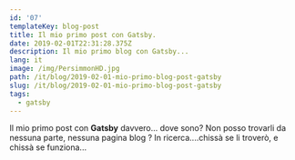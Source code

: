 ```yaml
---
id: '07'
templateKey: blog-post
title: Il mio primo post con Gatsby.
date: 2019-02-01T22:31:28.375Z
description: Il mio primo blog con Gatsby...
lang: it
image: /img/PersimmonHD.jpg
path: /it/blog/2019-02-01-mio-primo-blog-post-gatsby
slug: /it/blog/2019-02-01-mio-primo-blog-post-gatsby
tags:
  - gatsby
---
```

Il mio primo post con **Gatsby** davvero... dove sono? Non posso trovarli da nessuna parte, nessuna pagina blog
?
In ricerca....chissà se li troverò, e chissà se funziona...

